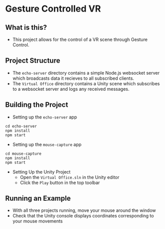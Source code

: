 # Gesture Controlled VR

## What is this?
- This project allows for the control of a VR scene through Gesture Control.

## Project Structure
- The `echo-server` directory contains a simple Node.js websocket server which broadcasts data it recieves to all subscribed clients.
- The `Virtual Office` directory contains a Unity scene which subscribes to a websocket server and logs any received messages.

## Building the Project
- Setting up the `echo-server` app
```
cd echo-server
npm install
npm start
```
- Setting up the `mouse-capture` app
```
cd mouse-capture
npm install
npm start
```
- Setting Up the Unity Project
    - Open the `Virtual Office.sln` in the Unity editor
    - Click the `Play` button in the top toolbar

## Running an Example
- With all three projects running, move your mouse around the window
- Check that the Unity console displays coordinates corresponding to your mouse movements
